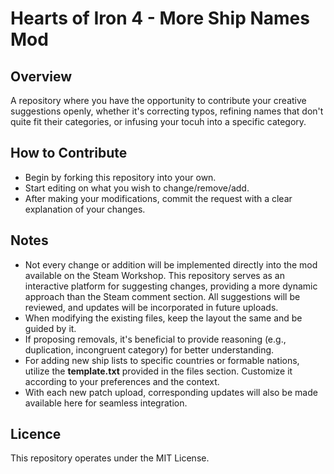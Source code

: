 # Hearts of Iron 4 - More Ship Names Mod

## Overview
A repository where you have the opportunity to contribute your creative suggestions openly, whether it's correcting typos, refining names that don't quite fit their categories, or infusing your tocuh into a specific category.

## How to Contribute
- Begin by forking this repository into your own.
- Start editing on what you wish to change/remove/add.
- After making your modifications, commit the request with a clear explanation of your changes.

## Notes
- Not every change or addition will be implemented directly into the mod available on the Steam Workshop. This repository serves as an interactive platform for suggesting changes, providing a more dynamic approach than the Steam comment section. All suggestions will be reviewed, and updates will be incorporated in future uploads. 
- When modifying the existing files, keep the layout the same and be guided by it.
- If proposing removals, it's beneficial to provide reasoning (e.g., duplication, incongruent category) for better understanding.
- For adding new ship lists to specific countries or formable nations, utilize the **template.txt** provided in the files section. Customize it according to your preferences and the context.
- With each new patch upload, corresponding updates will also be made available here for seamless integration.

## Licence
This repository operates under the MIT License.
